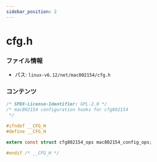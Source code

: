 ```yaml
---
sidebar_position: 2
---
```

# cfg.h

### ファイル情報

- パス: `linux-v6.12/net/mac802154/cfg.h`

### コンテンツ

```h
/* SPDX-License-Identifier: GPL-2.0 */
/* mac802154 configuration hooks for cfg802154
 */

#ifndef __CFG_H
#define __CFG_H

extern const struct cfg802154_ops mac802154_config_ops;

#endif /* __CFG_H */

```
